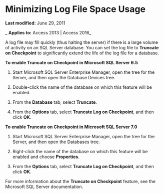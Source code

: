 
# Minimizing Log File Space Usage

 **Last modified:** June 29, 2011

 _ **Applies to:** Access 2013 | Access 2016_

A log file may fill quickly (thus halting the server) if there is a large volume of activity on an SQL Server database. You can set the log file to  **Truncate on Checkpoint** to significantly extend the life of the log file for a database.

 **To enable Truncate on Checkpoint in Microsoft SQL Server 6.5**

1. Start Microsoft SQL Server Enterprise Manager, open the tree for the Server, and then open the Database Devices tree.
    
2. Double-click the name of the database on which this feature will be enabled.
    
3. From the  **Database** tab, select **Truncate**.
    
4. From the  **Options** tab, select **Truncate Log on Checkpoint**, and then click **OK**.
    
 **To enable Truncate on Checkpoint in Microsoft SQL Server 7.0**

1. Start Microsoft SQL Server Enterprise Manager, open the tree for the Server, and then open the Databases tree.
    
2. Right-click the name of the database on which this feature will be enabled and choose  **Properties**.
    
3. From the  **Options** tab, select **Truncate Log on Checkpoint**, and then click **OK**.
    
For more information about the  **Truncate on Checkpoint** feature, see the Microsoft SQL Server documentation.
